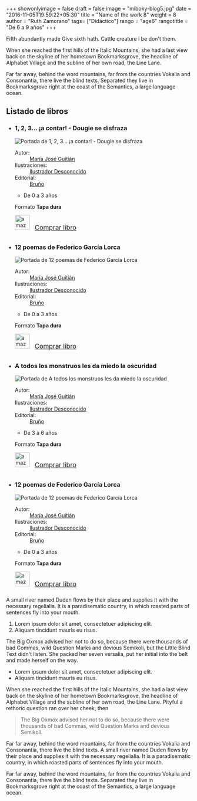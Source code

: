+++
showonlyimage = false
draft = false
image = "miboky-blog5.jpg"
date = "2016-11-05T19:59:22+05:30"
title = "Name of the work 8"
weight = 8
author = "Ruth Zamorano"
tags= ["Didáctico"]
rango = "age6"
rangotittle = "De 6 a 9 años"
+++

Fifth abundantly made Give sixth hath. Cattle creature i be don't them.
<!--more-->

When she reached the first hills of the Italic Mountains, she had a last view back on the skyline of her hometown Bookmarksgrove, the headline of Alphabet Village and the subline of her own road, the Line Lane.
<!--more-->

Far far away, behind the word mountains, far from the countries Vokalia and Consonantia, there live the blind texts. Separated they live in Bookmarksgrove right at the coast of the Semantics, a large language ocean.

<section class="selection">
	<h2>Listado de libros</h2>
	<ul>
		<li class="book">
	    	<h3 class="bookTitle">1, 2, 3... ¡a contar! - Dougie se disfraza</h3>     
	         <div class="book-cover">                      
	    		<img src="https://images-eu.ssl-images-amazon.com/images/I/51lekS1b9lL.jpg" alt="Portada de 1, 2, 3... ¡a contar! - Dougie se disfraza"></div>   
				<div class="bookDataBox">
	                <dl class="bookData">
	                    <dt>Autor:</dt>
	                    <dd><a href="/busqueda/libros?creatorOrPublisher=Autores%3AMar%C3%ADa+Jos%C3%A9+Guiti%C3%A1n">María José Guitián</a>                                    
	                    </dd>
	                    <dt>Ilustraciones:</dt>
	                    <dd>
	                        <a href="/busqueda/libros?creatorOrPublisher=Autores%3AIlustrador+Desconocido">Ilustrador Desconocido</a>                                
	                    </dd>
	                    <dt>Editorial:</dt>
	                    <dd>
	                        <a href="/busqueda/libros?creatorOrPublisher=Editoriales%3ABru%C3%B1o">
	                            Bruño
	                        </a>
	                    </dd>
	                </dl>
	                <div class="filters">                               
				    <ul class="filters horizontal">
				        <li><span class="icon-age3"></span>De 0 a 3 años</li>
				    </ul>
				    <p>Formato <strong>Tapa dura</strong></p>
				     <div style="padding-bottom: 10px">
	                        <img src="/assets/amazon-logo.jpeg" alt="amazon" style="height: 40px; padding-right: 10px">
	                        <a href="https://www.amazon.es/contar-Castellano-Bru%C3%B1o-Dougie-Disfraza/dp/8421684558?SubscriptionId=AKIAJIIJ3YH2A2K7Z5SQ&amp;tag=mibokyes-21&amp;linkCode=xm2&amp;camp=2025&amp;creative=165953&amp;creativeASIN=8421684558" target="_blank" style="font-size: 1.25em">Comprar libro</a>
	                    </div>
	                </div><!--// filters -->
	           </div>
        </li> 
        <li class="book">
	    	<h3 class="bookTitle">12 poemas de Federico García Lorca</h3>     
	         <div class="book-cover">                      
	    		<img src="https://images-eu.ssl-images-amazon.com/images/I/51lFWnL11%2BL.jpg" alt="Portada de 12 poemas de Federico García Lorca"></div>   
				<div class="bookDataBox">
	                <dl class="bookData">
	                    <dt>Autor:</dt>
	                    <dd><a href="/busqueda/libros?creatorOrPublisher=Autores%3AMar%C3%ADa+Jos%C3%A9+Guiti%C3%A1n">María José Guitián</a>                                    
	                    </dd>
	                    <dt>Ilustraciones:</dt>
	                    <dd>
	                        <a href="/busqueda/libros?creatorOrPublisher=Autores%3AIlustrador+Desconocido">Ilustrador Desconocido</a>                                
	                    </dd>
	                    <dt>Editorial:</dt>
	                    <dd>
	                        <a href="/busqueda/libros?creatorOrPublisher=Editoriales%3ABru%C3%B1o">
	                            Bruño
	                        </a>
	                    </dd>
	                </dl>
	                <div class="filters">                               
				    <ul class="filters horizontal">
				        <li><span class="icon-age3"></span>De 0 a 3 años</li>
				    </ul>
				    <p>Formato <strong>Tapa dura</strong></p>
				     <div style="padding-bottom: 10px">
	                        <img src="/assets/amazon-logo.jpeg" alt="amazon" style="height: 40px; padding-right: 10px">
	                        <a href="https://www.amazon.es/contar-Castellano-Bru%C3%B1o-Dougie-Disfraza/dp/8421684558?SubscriptionId=AKIAJIIJ3YH2A2K7Z5SQ&amp;tag=mibokyes-21&amp;linkCode=xm2&amp;camp=2025&amp;creative=165953&amp;creativeASIN=8421684558" target="_blank" style="font-size: 1.25em">Comprar libro</a>
	                    </div>
	                </div><!--// filters -->
	           </div>
        </li> 
        <li class="book">
	    	<h3 class="bookTitle">A todos los monstruos les da miedo la oscuridad</h3>     
	         <div class="book-cover">                      
	    		<img src="https://images-eu.ssl-images-amazon.com/images/I/51Iz2%2BH%2BFkL.jpg" alt="Portada de A todos los monstruos les da miedo la oscuridad">
	    	</div>   
				<div class="bookDataBox">
	                <dl class="bookData">
	                    <dt>Autor:</dt>
	                    <dd><a href="/busqueda/libros?creatorOrPublisher=Autores%3AMar%C3%ADa+Jos%C3%A9+Guiti%C3%A1n">María José Guitián</a>                                    
	                    </dd>
	                    <dt>Ilustraciones:</dt>
	                    <dd>
	                        <a href="/busqueda/libros?creatorOrPublisher=Autores%3AIlustrador+Desconocido">Ilustrador Desconocido</a>                                
	                    </dd>
	                    <dt>Editorial:</dt>
	                    <dd>
	                        <a href="/busqueda/libros?creatorOrPublisher=Editoriales%3ABru%C3%B1o">
	                            Bruño
	                        </a>
	                    </dd>
	                </dl>
	                <div class="filters">                               
				    <ul class="filters horizontal">
				        <li><span class="icon-age6"></span>De 3 a 6 años</li>
				    </ul>
				    <p>Formato <strong>Tapa dura</strong></p>
				     <div style="padding-bottom: 10px">
	                        <img src="/assets/amazon-logo.jpeg" alt="amazon" style="height: 40px; padding-right: 10px">
	                        <a href="https://www.amazon.es/contar-Castellano-Bru%C3%B1o-Dougie-Disfraza/dp/8421684558?SubscriptionId=AKIAJIIJ3YH2A2K7Z5SQ&amp;tag=mibokyes-21&amp;linkCode=xm2&amp;camp=2025&amp;creative=165953&amp;creativeASIN=8421684558" target="_blank" style="font-size: 1.25em">Comprar libro</a>
	                    </div>
	                </div><!--// filters -->
	           </div>
        </li> 
		<li class="book">
	    	<h3 class="bookTitle">12 poemas de Federico García Lorca</h3>     
	         <div class="book-cover">                      
	    		<img src="https://images-eu.ssl-images-amazon.com/images/I/51lFWnL11%2BL.jpg" alt="Portada de 12 poemas de Federico García Lorca"></div>   
				<div class="bookDataBox">
	                <dl class="bookData">
	                    <dt>Autor:</dt>
	                    <dd><a href="/busqueda/libros?creatorOrPublisher=Autores%3AMar%C3%ADa+Jos%C3%A9+Guiti%C3%A1n">María José Guitián</a>                                    
	                    </dd>
	                    <dt>Ilustraciones:</dt>
	                    <dd>
	                        <a href="/busqueda/libros?creatorOrPublisher=Autores%3AIlustrador+Desconocido">Ilustrador Desconocido</a>                                
	                    </dd>
	                    <dt>Editorial:</dt>
	                    <dd>
	                        <a href="/busqueda/libros?creatorOrPublisher=Editoriales%3ABru%C3%B1o">
	                            Bruño
	                        </a>
	                    </dd>
	                </dl>
	                <div class="filters">                               
				    <ul class="filters horizontal">
				        <li><span class="icon-age3"></span>De 0 a 3 años</li>
				    </ul>
				    <p>Formato <strong>Tapa dura</strong></p>
				     <div style="padding-bottom: 10px">
	                        <img src="/assets/amazon-logo.jpeg" alt="amazon" style="height: 40px; padding-right: 10px">
	                        <a href="https://www.amazon.es/contar-Castellano-Bru%C3%B1o-Dougie-Disfraza/dp/8421684558?SubscriptionId=AKIAJIIJ3YH2A2K7Z5SQ&amp;tag=mibokyes-21&amp;linkCode=xm2&amp;camp=2025&amp;creative=165953&amp;creativeASIN=8421684558" target="_blank" style="font-size: 1.25em">Comprar libro</a>
	                    </div>
	                </div><!--// filters -->
	           </div>
        </li> 
    </ul>
</section>

A small river named Duden flows by their place and supplies it with the necessary regelialia. It is a paradisematic country, in which roasted parts of sentences fly into your mouth.

1. Lorem ipsum dolor sit amet, consectetuer adipiscing elit.
2. Aliquam tincidunt mauris eu risus.


The Big Oxmox advised her not to do so, because there were thousands of bad Commas, wild Question Marks and devious Semikoli, but the Little Blind Text didn't listen. She packed her seven versalia, put her initial into the belt and made herself on the way.

* Lorem ipsum dolor sit amet, consectetuer adipiscing elit.
* Aliquam tincidunt mauris eu risus.

When she reached the first hills of the Italic Mountains, she had a last view back on the skyline of her hometown Bookmarksgrove, the headline of Alphabet Village and the subline of her own road, the Line Lane. Pityful a rethoric question ran over her cheek, then  

> The Big Oxmox advised her not to do so, because there were thousands of bad Commas, wild Question Marks and devious Semikoli.

Far far away, behind the word mountains, far from the countries Vokalia and Consonantia, there live the blind texts. A small river named Duden flows by their place and supplies it with the necessary regelialia. It is a paradisematic country, in which roasted parts of sentences fly into your mouth.


Far far away, behind the word mountains, far from the countries Vokalia and Consonantia, there live the blind texts. Separated they live in Bookmarksgrove right at the coast of the Semantics, a large language ocean.
